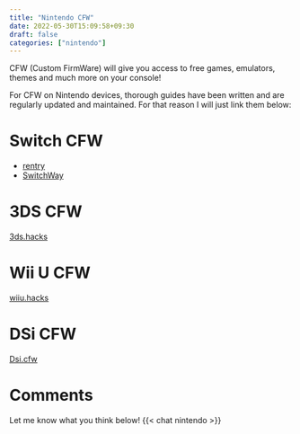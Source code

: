 ```yaml
---
title: "Nintendo CFW"
date: 2022-05-30T15:09:58+09:30
draft: false
categories: ["nintendo"]
---
```

CFW (Custom FirmWare) will give you access to free games, emulators, themes and much more on your console!

For CFW on Nintendo devices, thorough guides have been written and are regularly updated and maintained. For that reason I will just link them below:

# Switch CFW
- [rentry](https://rentry.org/SwitchHackingIsEasy)
- [SwitchWay](https://switchway.net)
# 3DS CFW
[3ds.hacks](https://3ds.hacks.guide/)
# Wii U CFW
[wiiu.hacks](https://wiiu.hacks.guide/#/)
# DSi CFW
[Dsi.cfw](https://dsi.cfw.guide/)



# Comments
Let me know what you think below!
{{< chat nintendo >}}

